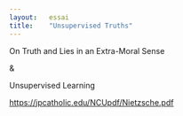 ```yaml
---
layout:   essai
title:    "Unsupervised Truths"
---
```


On Truth and Lies in an Extra-Moral Sense

&

Unsupervised Learning

https://jpcatholic.edu/NCUpdf/Nietzsche.pdf
